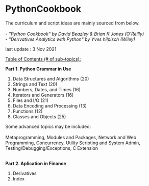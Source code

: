 # PythonCookbook



The curriculum and script ideas are mainly sourced from below.<br><br>
<i> - "Python Cookbook" by David Beazley & Brian K.Jones (O'Reilly)</i><br>
<i> - "Derivatives Analytics with Python" by Yves hilpisch (Wiley)</i><br>


last update : 3 Nov 2021

<u>Table of Contents (# of sub-topics):</u>

<b>Part 1. Python Grammar in Use</b><br>
1. Data Structures and Algorithms (20)
2. Strings and Text (20)
3. Numbers, Dates, and Times (16)
4. Iterators and Generators (16)
5. Files and I/O (21)
6. Data Encoding and Processing (13)
7. Functions (12)
8. Classes and Objects (25)

Some advanced topics may be included:<br><br>
Metaprogramming, Modules and Packages, Network and Web Programming, Concurrency, Utility Scripting and System Admin, Testing/Debugging/Exceptions, C Extension
<br><br>

<b>Part 2. Aplication in Finance</b><br>
1. Derivatives
2. Index

